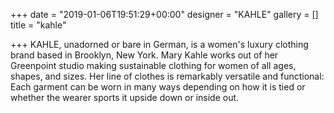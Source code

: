 +++
date = "2019-01-06T19:51:29+00:00"
designer = "KAHLE"
gallery = []
title = "kahle"

+++
KAHLE, unadorned or bare in German, is a women's luxury clothing brand based in Brooklyn, New York. Mary Kahle works out of her Greenpoint studio making sustainable clothing for women of all ages, shapes, and sizes. Her line of clothes is remarkably versatile and functional: Each garment can be worn in many ways depending on how it is tied or whether the wearer sports it upside down or inside out. 